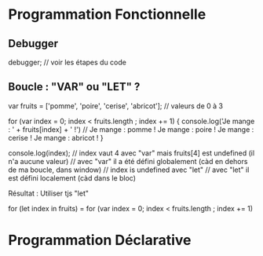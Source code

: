# Programmation Fonctionnelle
## Debugger
debugger;  // voir les étapes du code

## Boucle : "VAR" ou "LET" ? 

var fruits = ['pomme', 'poire', 'cerise', 'abricot']; // valeurs de 0 à 3

for (var index = 0; index < fruits.length ; index += 1) {
 console.log('Je mange : ' + fruits[index] + ' !')
 // Je mange : pomme ! Je mange : poire ! Je mange : cerise ! Je mange : abricot !
}

console.log(index); 
// index vaut 4 avec "var" mais fruits[4] est undefined (il n'a aucune valeur)
// avec "var" il a été défini globalement (càd en dehors de ma boucle, dans window)
// index is undefined avec "let"
// avec "let" il est défini localement (càd dans le bloc)

Résultat : Utiliser tjs "let"

for (let index in fruits) = for (var index = 0; index < fruits.length ; index += 1)


# Programmation Déclarative
